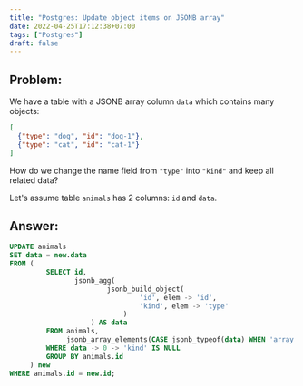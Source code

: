 ```yaml
---
title: "Postgres: Update object items on JSONB array"
date: 2022-04-25T17:12:38+07:00
tags: ["Postgres"]
draft: false
---
```



## Problem:

We have a table with a JSONB array column `data` which contains many objects:

```json
[
  {"type": "dog", "id": "dog-1"},
  {"type": "cat", "id": "cat-1"}
]
```

How do we change the name field from `"type"` into `"kind"` and keep all related data?

Let's assume table `animals` has 2 columns: `id` and `data`.


## Answer:


```sql
UPDATE animals
SET data = new.data
FROM (
         SELECT id,
                jsonb_agg(
                        jsonb_build_object(
                                'id', elem -> 'id',
                                'kind', elem -> 'type'
                            )
                    ) AS data
         FROM animals,
              jsonb_array_elements(CASE jsonb_typeof(data) WHEN 'array' THEN data ELSE '[]' END) AS elem
         WHERE data -> 0 -> 'kind' IS NULL
         GROUP BY animals.id
     ) new
WHERE animals.id = new.id;
```
